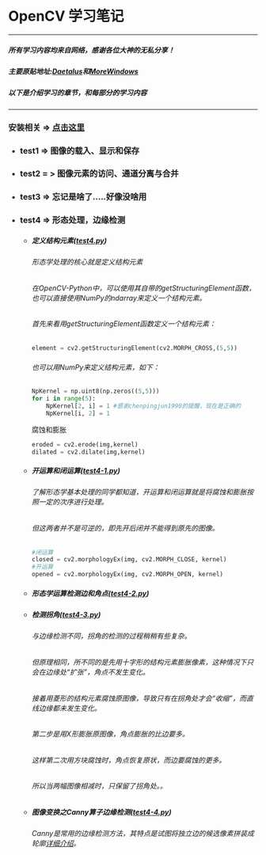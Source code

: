 # OpenCV 学习笔记
---
##### 所有学习内容均来自网络，感谢各位大神的无私分享！

##### 主要原贴地址:[Daetalus](http://blog.csdn.net/sunny2038/article/category/904451)和[MoreWindows]()

##### 以下是介绍学习的章节，和每部分的学习内容
---
### 安装相关 => [点击这里](http://blog.csdn.net/insthink/article/details/51338839)

- ### test1 => 图像的载入、显示和保存

- ### test2 = > 图像元素的访问、通道分离与合并

- ### test3 => 忘记是啥了.....好像没啥用

- ### test4 => 形态处理，边缘检测
    - ##### 定义结构元素([test4.py](test4/test4.py))
        ###### 形态学处理的核心就是定义结构元素
        ###### 在OpenCV-Python中，可以使用其自带的getStructuringElement函数，也可以直接使用NumPy的ndarray来定义一个结构元素。
        ###### 首先来看用getStructuringElement函数定义一个结构元素：
        ``` python
        element = cv2.getStructuringElement(cv2.MORPH_CROSS,(5,5))
        ```
        ###### 也可以用NumPy来定义结构元素，如下：
        ``` python
        NpKernel = np.uint8(np.zeros((5,5)))  
        for i in range(5):  
            NpKernel[2, i] = 1 #感谢chenpingjun1990的提醒，现在是正确的  
            NpKernel[i, 2] = 1  
        ```
        腐蚀和膨胀
        ``` python 
        eroded = cv2.erode(img,kernel) 
        dilated = cv2.dilate(img,kernel)  
        ```
    - ##### 开运算和闭运算([test4-1.py](test4/test4-1.py))
        ###### 了解形态学基本处理的同学都知道，开运算和闭运算就是将腐蚀和膨胀按照一定的次序进行处理。
        ###### 但这两者并不是可逆的，即先开后闭并不能得到原先的图像。
        ``` python 
        #闭运算  
        closed = cv2.morphologyEx(img, cv2.MORPH_CLOSE, kernel)   
        #开运算  
        opened = cv2.morphologyEx(img, cv2.MORPH_OPEN, kernel)  
        ```
    - ##### 形态学运算检测边和角点([test4-2.py](test4/test4-2.py))
    - ##### 检测拐角([test4-3.py](test4/test4-3.py))
        ###### 与边缘检测不同，拐角的检测的过程稍稍有些复杂。
        ###### 但原理相同，所不同的是先用十字形的结构元素膨胀像素，这种情况下只会在边缘处“扩张”，角点不发生变化。
        ###### 接着用菱形的结构元素腐蚀原图像，导致只有在拐角处才会“收缩”，而直线边缘都未发生变化。
        ###### 第二步是用X形膨胀原图像，角点膨胀的比边要多。
        ###### 这样第二次用方块腐蚀时，角点恢复原状，而边要腐蚀的更多。
        ###### 所以当两幅图像相减时，只保留了拐角处。。
    - ##### 图像变换之Canny算子边缘检测([test4-4.py](test4/test4-4.py))
        ###### Canny是常用的边缘检测方法，其特点是试图将独立边的候选像素拼装成轮廓[详细介绍](test4/)。

